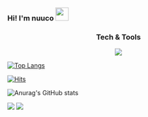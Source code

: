 ### Hi! I'm nuuco <img src="https://raw.githubusercontent.com/aemmadi/aemmadi/master/wave.gif" width="30px">

<h3 align="center">Tech & Tools</h3>
<p align="center">
  <a href="https://skillicons.dev">
    <img src="https://skillicons.dev/icons?i=html,css,js,react,git" />
  </a>
</p>

[![Top Langs](https://github-readme-stats.vercel.app/api/top-langs/?username=nuuco&layout=compact)](https://github.com/anuraghazra/github-readme-stats)




[![Hits](https://hits.seeyoufarm.com/api/count/incr/badge.svg?url=https%3A%2F%2Fgithub.com%2Fnuuco&count_bg=%23191919&title_bg=%23191919&icon=github.svg&icon_color=%23FFFFFF&title=Github+Views&edge_flat=false)](https://hits.seeyoufarm.com)



![Anurag's GitHub stats](https://github-readme-stats.vercel.app/api?username=nuuco&show_icons=true&theme=buefy)

<div>
  <img src="http://mazassumnida.wtf/api/v2/generate_badge?boj=nuuco"/>
  <img src="http://mazandi.herokuapp.com/api?handle=nuuco&theme=warm"/>
</div>




<!-- 리포 카드 넣기
[![Readme Card](https://github-readme-stats.vercel.app/api/pin/?username=nuuco&repo=react-practice-with-study)](https://github.com/anuraghazra/github-readme-stats)
-->

<!--
**nuuco/nuuco** is a ✨ _special_ ✨ repository because its `README.md` (this file) appears on your GitHub profile.

Here are some ideas to get you started:

- 🔭 I’m currently working on ...
- 🌱 I’m currently learning ...
- 👯 I’m looking to collaborate on ...
- 🤔 I’m looking for help with ...
- 💬 Ask me about ...
- 📫 How to reach me: ...
- 😄 Pronouns: ...
- ⚡ Fun fact: ...
-->
